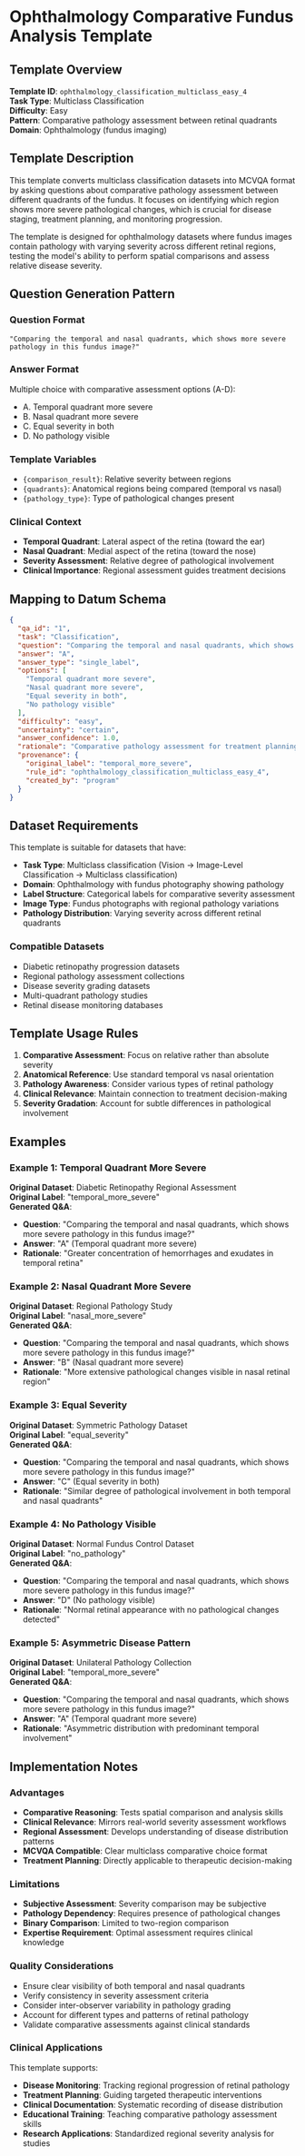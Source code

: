 # Ophthalmology Comparative Fundus Analysis Template

## Template Overview

**Template ID**: `ophthalmology_classification_multiclass_easy_4`  
**Task Type**: Multiclass Classification  
**Difficulty**: Easy  
**Pattern**: Comparative pathology assessment between retinal quadrants  
**Domain**: Ophthalmology (fundus imaging)

## Template Description

This template converts multiclass classification datasets into MCVQA format by asking questions about comparative pathology assessment between different quadrants of the fundus. It focuses on identifying which region shows more severe pathological changes, which is crucial for disease staging, treatment planning, and monitoring progression.

The template is designed for ophthalmology datasets where fundus images contain pathology with varying severity across different retinal regions, testing the model's ability to perform spatial comparisons and assess relative disease severity.

## Question Generation Pattern

### Question Format
```
"Comparing the temporal and nasal quadrants, which shows more severe pathology in this fundus image?"
```

### Answer Format
Multiple choice with comparative assessment options (A-D):
- A. Temporal quadrant more severe
- B. Nasal quadrant more severe
- C. Equal severity in both
- D. No pathology visible

### Template Variables
- `{comparison_result}`: Relative severity between regions
- `{quadrants}`: Anatomical regions being compared (temporal vs nasal)
- `{pathology_type}`: Type of pathological changes present

### Clinical Context
- **Temporal Quadrant**: Lateral aspect of the retina (toward the ear)
- **Nasal Quadrant**: Medial aspect of the retina (toward the nose)
- **Severity Assessment**: Relative degree of pathological involvement
- **Clinical Importance**: Regional assessment guides treatment decisions

## Mapping to Datum Schema

```json
{
  "qa_id": "1",
  "task": "Classification",
  "question": "Comparing the temporal and nasal quadrants, which shows more severe pathology in this fundus image?",
  "answer": "A",
  "answer_type": "single_label",
  "options": [
    "Temporal quadrant more severe",
    "Nasal quadrant more severe",
    "Equal severity in both",
    "No pathology visible"
  ],
  "difficulty": "easy",
  "uncertainty": "certain",
  "answer_confidence": 1.0,
  "rationale": "Comparative pathology assessment for treatment planning",
  "provenance": {
    "original_label": "temporal_more_severe",
    "rule_id": "ophthalmology_classification_multiclass_easy_4",
    "created_by": "program"
  }
}
```

## Dataset Requirements

This template is suitable for datasets that have:
- **Task Type**: Multiclass classification (Vision → Image-Level Classification → Multiclass classification)
- **Domain**: Ophthalmology with fundus photography showing pathology
- **Label Structure**: Categorical labels for comparative severity assessment
- **Image Type**: Fundus photographs with regional pathology variations
- **Pathology Distribution**: Varying severity across different retinal quadrants

### Compatible Datasets
- Diabetic retinopathy progression datasets
- Regional pathology assessment collections
- Disease severity grading datasets
- Multi-quadrant pathology studies
- Retinal disease monitoring databases

## Template Usage Rules

1. **Comparative Assessment**: Focus on relative rather than absolute severity
2. **Anatomical Reference**: Use standard temporal vs nasal orientation
3. **Pathology Awareness**: Consider various types of retinal pathology
4. **Clinical Relevance**: Maintain connection to treatment decision-making
5. **Severity Gradation**: Account for subtle differences in pathological involvement

## Examples

### Example 1: Temporal Quadrant More Severe
**Original Dataset**: Diabetic Retinopathy Regional Assessment  
**Original Label**: "temporal_more_severe"  
**Generated Q&A**:
- **Question**: "Comparing the temporal and nasal quadrants, which shows more severe pathology in this fundus image?"
- **Answer**: "A" (Temporal quadrant more severe)
- **Rationale**: "Greater concentration of hemorrhages and exudates in temporal retina"

### Example 2: Nasal Quadrant More Severe
**Original Dataset**: Regional Pathology Study  
**Original Label**: "nasal_more_severe"  
**Generated Q&A**:
- **Question**: "Comparing the temporal and nasal quadrants, which shows more severe pathology in this fundus image?"
- **Answer**: "B" (Nasal quadrant more severe)
- **Rationale**: "More extensive pathological changes visible in nasal retinal region"

### Example 3: Equal Severity
**Original Dataset**: Symmetric Pathology Dataset  
**Original Label**: "equal_severity"  
**Generated Q&A**:
- **Question**: "Comparing the temporal and nasal quadrants, which shows more severe pathology in this fundus image?"
- **Answer**: "C" (Equal severity in both)
- **Rationale**: "Similar degree of pathological involvement in both temporal and nasal quadrants"

### Example 4: No Pathology Visible
**Original Dataset**: Normal Fundus Control Dataset  
**Original Label**: "no_pathology"  
**Generated Q&A**:
- **Question**: "Comparing the temporal and nasal quadrants, which shows more severe pathology in this fundus image?"
- **Answer**: "D" (No pathology visible)
- **Rationale**: "Normal retinal appearance with no pathological changes detected"

### Example 5: Asymmetric Disease Pattern
**Original Dataset**: Unilateral Pathology Collection  
**Original Label**: "temporal_more_severe"  
**Generated Q&A**:
- **Question**: "Comparing the temporal and nasal quadrants, which shows more severe pathology in this fundus image?"
- **Answer**: "A" (Temporal quadrant more severe)
- **Rationale**: "Asymmetric distribution with predominant temporal involvement"

## Implementation Notes

### Advantages
- **Comparative Reasoning**: Tests spatial comparison and analysis skills
- **Clinical Relevance**: Mirrors real-world severity assessment workflows
- **Regional Assessment**: Develops understanding of disease distribution patterns
- **MCVQA Compatible**: Clear multiclass comparative choice format
- **Treatment Planning**: Directly applicable to therapeutic decision-making

### Limitations
- **Subjective Assessment**: Severity comparison may be subjective
- **Pathology Dependency**: Requires presence of pathological changes
- **Binary Comparison**: Limited to two-region comparison
- **Expertise Requirement**: Optimal assessment requires clinical knowledge

### Quality Considerations
- Ensure clear visibility of both temporal and nasal quadrants
- Verify consistency in severity assessment criteria
- Consider inter-observer variability in pathology grading
- Account for different types and patterns of retinal pathology
- Validate comparative assessments against clinical standards

### Clinical Applications
This template supports:
- **Disease Monitoring**: Tracking regional progression of retinal pathology
- **Treatment Planning**: Guiding targeted therapeutic interventions
- **Clinical Documentation**: Systematic recording of disease distribution
- **Educational Training**: Teaching comparative pathology assessment skills
- **Research Applications**: Standardized regional severity analysis for studies
